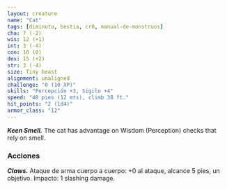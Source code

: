 ```yaml
---
layout: creature
name: "Cat"
tags: [diminuta, bestia, cr0, manual-de-monstruos]
cha: 7 (-2)
wis: 12 (+1)
int: 3 (-4)
con: 10 (0)
dex: 15 (+2)
str: 3 (-4)
size: Tiny beast
alignment: unaligned
challenge: "0 (10 XP)"
skills: "Percepción +3, Sigilo +4"
speed: "40 pies (12 mts), climb 30 ft."
hit_points: "2 (1d4)"
armor_class: "12"
---
```


***Keen Smell.*** The cat has advantage on Wisdom (Perception) checks that rely on smell.

### Acciones

***Claws.*** Ataque de arma cuerpo a cuerpo: +0 al ataque, alcance 5 pies, un objetivo. Impacto: 1 slashing damage.